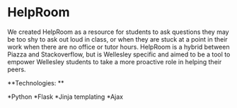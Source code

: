 # HelpRoom

We created HelpRoom as a resource for students to ask questions they may be too shy to ask out loud in class, or when they are stuck at a point in their work when there are no office or tutor hours.  HelpRoom is a hybrid between Piazza and Stackoverflow, but is Wellesley specific and aimed to be a tool to empower Wellesley students to take a more proactive role in helping their peers.

**Technologies: **

*Python
*Flask
*Jinja templating
*Ajax
